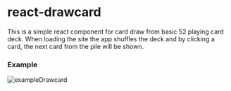 # react-drawcard
This is a simple react component for card draw from basic 52 playing card deck.
When loading the site the app shuffles the deck and by clicking a card, the next card from the pile will be shown.

### Example
![exampleDrawcard](https://user-images.githubusercontent.com/46774822/73139813-a3695b00-407a-11ea-8c69-ad743e0711db.gif)


